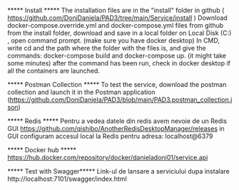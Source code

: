 ***** Install *****
The installation files are in the "install" folder in github ( https://github.com/DoniDaniela/PAD3/tree/main/Service/install ) 
Download docker-compose.override.yml and docker-compose.yml files from github from the install folder, download and save in a local folder on Local Disk (C:) , open command prompt. (make sure you have docker desktop)
In CMD, write cd and the path where the folder with the files is, and give the commands: docker-compose build and docker-compose up. (it might take some minutes) after the command has been run, check in docker desktop if all the containers are launched.

***** Postman Collection *****
To test the service, download the postman collection and launch it in the Postman application (https://github.com/DoniDaniela/PAD3/blob/main/PAD3.postman_collection.json)

***** Redis *****
Pentru a vedea datele din redis avem nevoie de un Redis GUI
https://github.com/qishibo/AnotherRedisDesktopManager/releases
in GUI configuram accesul local la Redis pentru adresa: localhost@6379

***** Docker hub *****
https://hub.docker.com/repository/docker/danieladoni01/service.api

***** Test with Swagger*****
Link-ul de lansare a serviciului dupa instalare
http://localhost:7101/swagger/index.html

